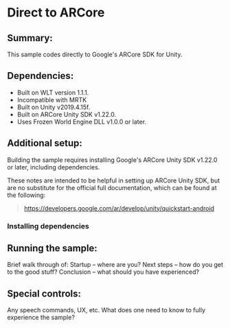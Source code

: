 # Direct to ARCore

## Summary:

This sample codes directly to Google's ARCore SDK for Unity.

## Dependencies:
* Built on WLT version 1.1.1.
* Incompatible with MRTK
* Built on Unity v2019.4.15f.
* Built on ARCore Unity SDK v1.22.0.
* Uses Frozen World Engine DLL v1.0.0 or later.

## Additional setup:

Building the sample requires installing Google's ARCore Unity SDK v1.22.0 or later, including dependencies.

These notes are intended to be helpful in setting up ARCore Unity SDK, but are no substitute for the official full documentation, which can be found at the following:

> https://developers.google.com/ar/develop/unity/quickstart-android

### Installing dependencies

## Running the sample:
Brief walk through of:
Startup – where are you?
Next steps – how do you get to the good stuff?
Conclusion – what should you have experienced?

## Special controls:
Any speech commands, UX, etc. What does one need to know to fully experience the sample?

